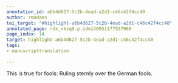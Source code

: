 ```yaml
---
annotation_id: a6b4d627-5c2b-4ead-a2d1-c46c42f4cc40
author: rmadams
tei_target: "#highlight-a6b4d627-5c2b-4ead-a2d1-c46c42f4cc40"
annotated_page: rdx_vksq9.p.idm140051177937968
page_index: 14
target: highlight-a6b4d627-5c2b-4ead-a2d1-c46c42f4cc40
tags:
- manuscripttranslation

---
```

This is true for fools: Ruling sternly over the German fools.